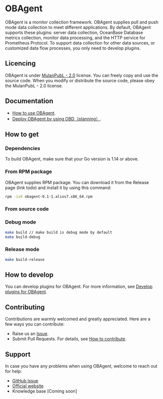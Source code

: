 # OBAgent

OBAgent is a monitor collection framework. OBAgent supplies pull and push mode data collection to meet different applications. By default, OBAgent supports these plugins: server data collection, OceanBase Database metrics collection, monitor data processing, and the HTTP service for Prometheus Protocol. To support data collection for other data sources, or customized data flow processes, you only need to develop plugins.

## Licencing

OBAgent is under [MulanPubL - 2.0](https://license.coscl.org.cn/MulanPubL-2.0/index.html) license. You can freely copy and use the source code. When you modify or distribute the source code, please obey the MulanPubL - 2.0 license.

## Documentation

- [How to use OBAgent](docs/obagent-usage.md).
- [Deploy OBAgent by using OBD（planning）](docs/obagent-usage.md).

## How to get

### Dependencies

To build OBAgent, make sure that your Go version is 1.14 or above.

### From RPM package

OBAgent supplies RPM package. You can download it from the Release page (link todo) and install it by using this command:

```bash
rpm -ivh obagent-0.1-1.alios7.x86_64.rpm
```

### From source code

### Debug mode

```bash
make build // make build is debug mode by default
make build-debug
```

### Release mode

```bash
make build-release
```

## How to develop

You can develop plugins for OBAgent. For more information, see [Develop plugins for OBAgent](docs/obagent-dev.md).

## Contributing

Contributions are warmly welcomed and greatly appreciated. Here are a few ways you can contribute:

- Raise us an [Issue](https://github.com/oceanbase/obagent/issues).
- Submit Pull Requests. For details, see [How to contribute](CONTRIBUTING.md).

## Support

In case you have any problems when using OBAgent, welcome to reach out for help:

- [GitHub Issue](https://github.com/oceanbase/obagent/issues)
- [Official website](https://open.oceanbase.com/)
- Knowledge base [Coming soon]
